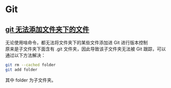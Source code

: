 # Git 

## [git 无法添加文件夹下的文件](https://blog.csdn.net/m0_37315653/article/details/83064810)

无论使用啥命令，都无法将文件夹下的某些文件添加进 Git 进行版本控制  
原来是子文件夹下面含有 .git 文件夹，因此导致该子文件夹无法被 Git 跟踪，可以通过以下方法解决：
```bash
git rm --cached folder
git add folder
```
其中 folder 为子文件夹。